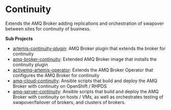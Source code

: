 # Continuity

Extends the AMQ Broker adding replications and orchestration of swapover between sites for continuity of business.

**Sub Projects**
- [artemis-continuity-plugin](https://github.com/shuawest/artemis-continuity-plugin): AMQ Broker plugin that extends the broker for continuity
- [amq-broker-continuity](https://github.com/shuawest/amq-broker-continuity): Extended AMQ Broker image that installs the continuity plugin
- [activemq-artemis-operator](https://github.com/shuawest/activemq-artemis-operator): Extends the AMQ Broker Operator that configures the AMQ Broker for continuity
- [amq-cloud-continuity](https://github.com/shuawest/amq-cloud-continuity): Ansible scripts that build and deploy the AMQ Broker with continuity on OpenShift / RHPDS
- [amq-server-continuity](https://github.com/shuawest/amq-server-continuity): Ansible scripts that build and deploy the AMQ Broker with continuity on hosts / VMs, 
as well as orchestrates testing of swapover/failover of brokers, and clusters of brokers.





